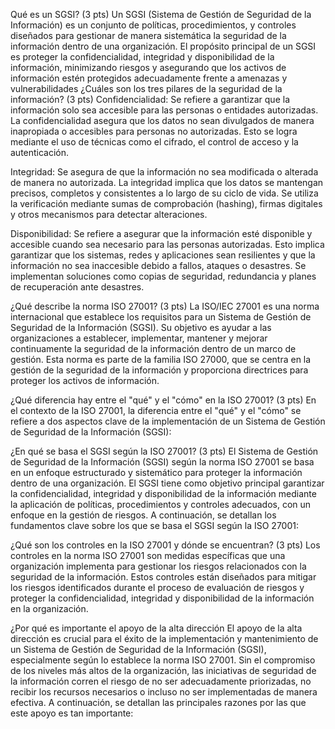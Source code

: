 Qué es un SGSI? (3 pts)
Un SGSI (Sistema de Gestión de Seguridad de la Información) es un conjunto de políticas, procedimientos, y controles diseñados para gestionar de manera sistemática la seguridad de la información dentro de una organización. El propósito principal de un SGSI es proteger la confidencialidad, integridad y disponibilidad de la información, minimizando riesgos y asegurando que los activos de información estén protegidos adecuadamente frente a amenazas y vulnerabilidades
¿Cuáles son los tres pilares de la seguridad de la información? (3 pts)
Confidencialidad: Se refiere a garantizar que la información solo sea accesible para las personas o entidades autorizadas. La confidencialidad asegura que los datos no sean divulgados de manera inapropiada o accesibles para personas no autorizadas. Esto se logra mediante el uso de técnicas como el cifrado, el control de acceso y la autenticación.

Integridad: Se asegura de que la información no sea modificada o alterada de manera no autorizada. La integridad implica que los datos se mantengan precisos, completos y consistentes a lo largo de su ciclo de vida. Se utiliza la verificación mediante sumas de comprobación (hashing), firmas digitales y otros mecanismos para detectar alteraciones.

Disponibilidad: Se refiere a asegurar que la información esté disponible y accesible cuando sea necesario para las personas autorizadas. Esto implica garantizar que los sistemas, redes y aplicaciones sean resilientes y que la información no sea inaccesible debido a fallos, ataques o desastres. Se implementan soluciones como copias de seguridad, redundancia y planes de recuperación ante desastres.


¿Qué describe la norma ISO 27001? (3 pts)
La ISO/IEC 27001 es una norma internacional que establece los requisitos para un Sistema de Gestión de Seguridad de la Información (SGSI). Su objetivo es ayudar a las organizaciones a establecer, implementar, mantener y mejorar continuamente la seguridad de la información dentro de un marco de gestión. Esta norma es parte de la familia ISO 27000, que se centra en la gestión de la seguridad de la información y proporciona directrices para proteger los activos de información.

¿Qué diferencia hay entre el "qué" y el "cómo" en la ISO 27001? (3 pts)
En el contexto de la ISO 27001, la diferencia entre el "qué" y el "cómo" se refiere a dos aspectos clave de la implementación de un Sistema de Gestión de Seguridad de la Información (SGSI):

¿En qué se basa el SGSI según la ISO 27001? (3 pts)
El Sistema de Gestión de Seguridad de la Información (SGSI) según la norma ISO 27001 se basa en un enfoque estructurado y sistemático para proteger la información dentro de una organización. El SGSI tiene como objetivo principal garantizar la confidencialidad, integridad y disponibilidad de la información mediante la aplicación de políticas, procedimientos y controles adecuados, con un enfoque en la gestión de riesgos. A continuación, se detallan los fundamentos clave sobre los que se basa el SGSI según la ISO 27001:


¿Qué son los controles en la ISO 27001 y dónde se encuentran? (3 pts)
Los controles en la norma ISO 27001 son medidas específicas que una organización implementa para gestionar los riesgos relacionados con la seguridad de la información. Estos controles están diseñados para mitigar los riesgos identificados durante el proceso de evaluación de riesgos y proteger la confidencialidad, integridad y disponibilidad de la información en la organización.

¿Por qué es importante el apoyo de la alta dirección
El apoyo de la alta dirección es crucial para el éxito de la implementación y mantenimiento de un Sistema de Gestión de Seguridad de la Información (SGSI), especialmente según lo establece la norma ISO 27001. Sin el compromiso de los niveles más altos de la organización, las iniciativas de seguridad de la información corren el riesgo de no ser adecuadamente priorizadas, no recibir los recursos necesarios o incluso no ser implementadas de manera efectiva. A continuación, se detallan las principales razones por las que este apoyo es tan importante:

